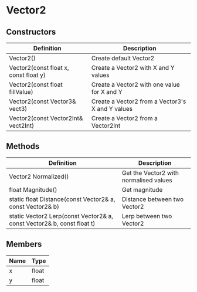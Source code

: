 # Vector2

## Constructors
| Definition | Description |
|-|-|
Vector2() | Create default Vector2
Vector2(const float x, const float y) | Create a Vector2 with X and Y values
Vector2(const float fillValue) | Create a Vector2 with one value for X and Y
Vector2(const Vector3& vect3) | Create a Vector2 from a Vector3's X and Y values
Vector2(const Vector2Int& vect2Int) |  Create a Vector2 from a Vector2Int

## Methods
| Definition | Description |
|-|-|
Vector2 Normalized() | Get the Vector2 with normalised values
float Magnitude() | Get magnitude
static float Distance(const Vector2& a, const Vector2& b) | Distance between two Vector2
static Vector2 Lerp(const Vector2& a, const Vector2& b, const float t) | Lerp between two Vector2

## Members
| Name | Type |
|-|-|
x | float |
y | float |
